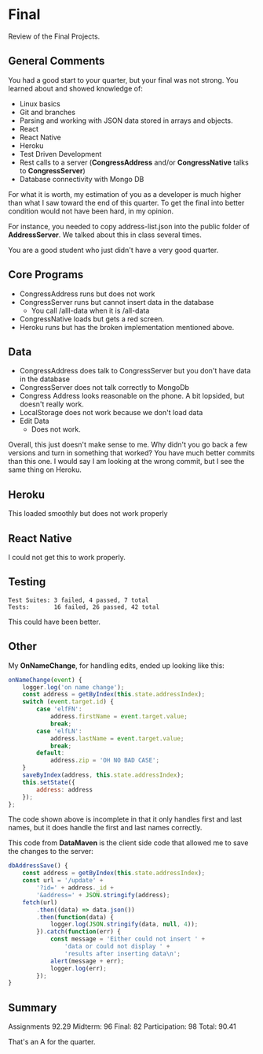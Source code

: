 # Final

Review of the Final Projects.

## General Comments

You had a good start to your quarter, but your final was not strong. You learned about and showed knowledge of:

- Linux basics
- Git and branches
- Parsing and working with JSON data stored in arrays and objects.
- React
- React Native
- Heroku
- Test Driven Development
- Rest calls to a server (**CongressAddress** and/or **CongressNative** talks to **CongressServer**)
- Database connectivity with Mongo DB

For what it is worth, my estimation of you as a developer is much higher than what I saw toward the end of this quarter. To get the final into better condition would not have been hard, in my opinion.

For instance, you needed to copy address-list.json into the public folder of **AddressServer**. We talked about this in class several times.

You are a good student who just didn't have a very good quarter.


## Core Programs

- CongressAddress runs but does not work
- CongressServer runs but cannot insert data in the database
  - You call /alll-data when it is /all-data
- CongressNative loads but gets a red screen.
- Heroku runs but has the broken implementation mentioned above.

## Data

- CongressAddress does talk to CongressServer but you don't have data in the database  
- CongressServer does not talk correctly to MongoDb  
- Congress Address looks reasonable on the phone. A bit lopsided, but doesn't really work.
- LocalStorage does not work because we don't load data
- Edit Data
  - Does not  work.

Overall, this just doesn't make sense to me. Why didn't you go back a few versions and turn in something that worked? You have much better commits than this one. I would say I am looking at the wrong commit, but I see the same thing on Heroku.


## Heroku

This loaded smoothly but does not work properly

## React Native

I could not get this to work properly.

## Testing

```
Test Suites: 3 failed, 4 passed, 7 total
Tests:       16 failed, 26 passed, 42 total
```

This could have been better.

## Other

My **OnNameChange**, for handling edits, ended up looking like this:

```javascript
onNameChange(event) {
    logger.log('on name change');
    const address = getByIndex(this.state.addressIndex);
    switch (event.target.id) {
        case 'elfFN':
            address.firstName = event.target.value;
            break;
        case 'elfLN':
            address.lastName = event.target.value;
            break;
        default:
            address.zip = 'OH NO BAD CASE';
    }
    saveByIndex(address, this.state.addressIndex);
    this.setState({
        address: address
    });
};
```

The code shown above is incomplete in that it only handles first and last names, but it does handle the first and last names correctly.

This code from **DataMaven** is the client side code that allowed me to save the changes to the server:

```javascript
dbAddressSave() {
    const address = getByIndex(this.state.addressIndex);
    const url = '/update' +
        '?id=' + address._id +
        '&address=' + JSON.stringify(address);
    fetch(url)
        .then((data) => data.json())
        .then(function(data) {
            logger.log(JSON.stringify(data, null, 4));
        }).catch(function(err) {
            const message = 'Either could not insert ' +
                'data or could not display ' +
                'results after inserting data\n';
            alert(message + err);
            logger.log(err);
        });
}
```

## Summary

Assignments 92.29
Midterm: 96
Final: 82
Participation: 98
Total: 90.41

That's an A for the quarter.

